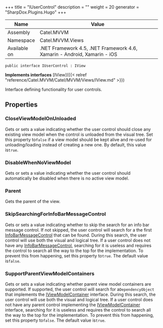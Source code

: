 

+++
title = "IUserControl" 
description = ""
weight = 20
generator = "SharpDox.Plugins.Hugo"
+++

Name|Value
---|---
Assembly|Catel.MVVM
Namespace|Catel.MVVM.Views
Available on|.NET Framework 4.5, .NET Framework 4.6, Xamarin - Android, Xamarin - iOS

```
public interface IUserControl : IView
```

**Implements interfaces**
[IView]({{< relref "reference/Catel.MVVM/Catel/MVVM/Views/IView.md" >}})

Interface defining functionality for user controls.

## Properties

### CloseViewModelOnUnloaded

Gets or sets a value indicating whether the user control should close any existing view model when the control is unloaded from the visual tree. Set this property to`false` if a view model should be kept alive and re-used for unloading/loading instead of creating a new one. By default, this value is`true`.

### DisableWhenNoViewModel

Gets or sets a value indicating whether the user control should automatically be disabled when there is no active view model.

### Parent

Gets the parent of the view.

### SkipSearchingForInfoBarMessageControl

Gets or sets a value indicating whether to skip the search for an info bar message control. If not skipped, the user control will search for a the first [InfoBarMessageControl](#) that can be found. During this search, the user control will use both the visual and logical tree. If a user control does not have any [InfoBarMessageControl](#), searching for it is useless and requires the control to search all the way to the top for the implementation. To prevent this from happening, set this property to`true`. The default value is`false`.

### SupportParentViewModelContainers

Gets or sets a value indicating whether parent view model containers are supported. If supported, the user control will search for a`DependencyObject` that implements the [IViewModelContainer](#) interface. During this search, the user control will use both the visual and logical tree. If a user control does not have any parent control implementing the [IViewModelContainer](#) interface, searching for it is useless and requires the control to search all the way to the top for the implementation. To prevent this from happening, set this property to`false`. The default value is`true`.

